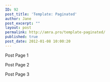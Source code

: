 ```yaml
---
ID: 92
post_title: 'Template: Paginated'
author: Jane
post_excerpt: ""
layout: post
permalink: http://amra.pro/template-paginated/
published: true
post_date: 2012-01-08 10:00:20
---
```

Post Page 1

<!--nextpage-->

Post Page 2

<!--nextpage-->

Post Page 3